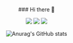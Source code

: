 
<div align=center>
### Hi there 👋

<!--
**heejuu321/heejuu321** is a ✨ _special_ ✨ repository because its `README.md` (this file) appears on your GitHub profile.

Here are some ideas to get you started:

- 🔭 I’m currently working on ...
- 🌱 I’m currently learning ...
- 👯 I’m looking to collaborate on ...
- 🤔 I’m looking for help with ...
- 💬 Ask me about ...
- 📫 How to reach me: ...
- 😄 Pronouns: ...
- ⚡ Fun fact: ...
-->

<a href="https://velog.io/@gpfl5202/series" target="_blank"><img src="https://img.shields.io/badge/Velog-20C997?style=flat-square&logo=Velog&logoColor=FFFFFF"/></a>
<img src="https://img.shields.io/badge/Gmail-EA4335?style=flat-square&logo=&logoColor=FFFFFF"/>
<img src="https://img.shields.io/badge/JAVA-007396?style=for-the-badge&logo=java&logoColor=white">

![Anurag's GitHub stats](https://github-readme-stats.vercel.app/api?username=heejuu321&show_icons=true&theme=gotham)
</div>

